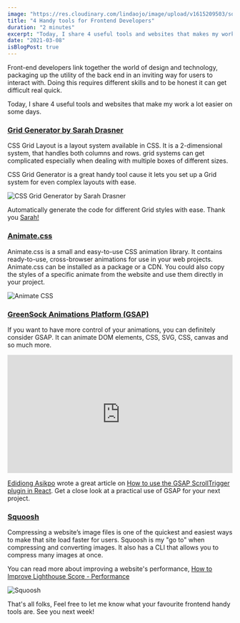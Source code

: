 ```yaml
---
image: "https://res.cloudinary.com/lindaojo/image/upload/v1615209503/squoosh_zblvdf.png"
title: "4 Handy tools for Frontend Developers"
duration: "2 minutes"
excerpt: "Today, I share 4 useful tools and websites that makes my work a lot easier on some days."
date: "2021-03-08"
isBlogPost: true
---
```


Front-end developers link together the world of design and technology, packaging up the utility of the back end in an inviting way for users to interact with. Doing this requires different skills and to be honest it can get difficult real quick.

Today, I share 4 useful tools and websites that make my work a lot easier on some days.

<a href="https://cssgrid-generator.netlify.app/" class="link" target="_blank"><h3>Grid Generator by Sarah Drasner</h3></a>

CSS Grid Layout is a layout system available in CSS. It is a 2-dimensional system, that handles both columns and rows. grid systems can get complicated especially when dealing with multiple boxes of different sizes.

CSS Grid Generator is a great handy tool cause it lets you set up a Grid system for even complex layouts with ease.

<div class="centered-image lg:w-2/3 md:w-2/3 sm:w-56">

![CSS Grid Generator by Sarah Drasner](https://res.cloudinary.com/lindaojo/image/upload/v1615209504/css-grid-generator_bgerxc.png)

</div>

Automatically generate the code for different Grid styles with ease. Thank you <a href="https://twitter.com/sarah_edo" class="link" target="_blank">Sarah!</a>

<a href="https://animate.style" class="link" target="_blank"><h3>Animate.css</h3></a>

Animate.css is a small and easy-to-use CSS animation library. It contains ready-to-use, cross-browser animations for use in your web projects. Animate.css can be installed as a package or a CDN. You could also copy the styles of a specific animate from the website and use them directly in your project.

<div class="centered-image lg:w-2/3 md:w-2/3 sm:w-56">

![Animate CSS](https://res.cloudinary.com/lindaojo/image/upload/v1615209503/animate-css_fqwk4f.png)

</div>

<a href="https://greensock.com/gsap/" class="link" target="_blank"><h3>GreenSock Animations Platform (GSAP)</h3></a>

If you want to have more control of your animations, you can definitely consider GSAP. It can animate DOM elements, CSS, SVG, CSS, canvas and so much more.

<iframe height="265" style="width: 100%;" scrolling="no" title="GSAP Basic Tween" src="https://codepen.io/GreenSock/embed/wvwEOZL?height=265&theme-id=dark&default-tab=js,result" frameborder="no" loading="lazy" allowtransparency="true" allowfullscreen="true">
  See the Pen <a href='https://codepen.io/GreenSock/pen/wvwEOZL'>GSAP Basic Tween</a> by GreenSock
  (<a href='https://codepen.io/GreenSock'>@GreenSock</a>) on <a href='https://codepen.io'>CodePen</a>.
</iframe>

<a href="https://edidiongasikpo.com" class="link" target="_blank">Edidiong Asikpo</a> wrote a great article on <a href="https://edidiongasikpo.com/using-gsap-scrolltrigger-plugin-in-react" class="link" target="_blank">How to use the GSAP ScrollTrigger plugin in React</a>. Get a close look at a practical use of GSAP for your next project.

<a href="https://squoosh.app" class="link" target="_blank"><h3>Squoosh</h3></a>

Compressing a website’s image files is one of the quickest and easiest ways to make that site load faster for users.
Squoosh is my "go to" when compressing and converting images. It also has a CLI that allows you to compress many images at once.


You can read more about improving a website's performance,  <a href="https://www.lindaojo.com/blog/how-to-improve-lighthouse-score-performance/" class="link" target="_blank">How to Improve Lighthouse Score - Performance</a>

<div class="centered-image lg:w-2/3 md:w-2/3 sm:w-56">

![Squoosh](https://res.cloudinary.com/lindaojo/image/upload/v1615209503/squoosh_zblvdf.png)

</div>

That's all folks, Feel free to let me know what your favourite frontend handy tools are. See you next week!